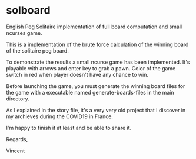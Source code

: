 # solboard
English Peg Solitaire implementation of full board computation and small ncurses game.

This is a implementation of the brute force calculation of the winning board of the solitaire peg board.

To demonstrate the results a small ncurse game has been implemented.
It's playable with arrows and enter key to grab a pawn.
Color of the game switch in red when player doesn't have any chance to win.

Before launching the game, you must generate the winning board files for the game with a executable named generate-boards-files in the main directory.

As I explained in the story file, it's a very very old project that I discover in my archieves during the COVID19 in France.

I'm happy to finish it at least and be able to share it.

Regards,

Vincent
